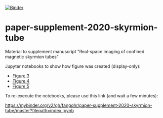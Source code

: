 [![Binder](https://mybinder.org/badge_logo.svg)](https://mybinder.org/v2/gh/fangohr/paper-supplement-2020-skyrmion-tube/master?filepath=index.ipynb)

# paper-supplement-2020-skyrmion-tube
Material to supplement manuscript "Real-space imaging of confined magnetic skyrmion tubes"

Jupyter notebooks to show how figure was created (display-only):

* [Figure 3](Figure_3/Figure_3.ipynb) 
* [Figure 4](Figure_4/Figure_4.ipynb)
* [Figure 5](Figure_5/Figure_5.ipynb)

To re-execute the notebooks, please use this link (and wait a few minutes):

https://mybinder.org/v2/gh/fangohr/paper-supplement-2020-skyrmion-tube/master?filepath=index.ipynb


